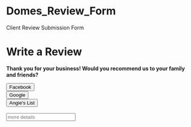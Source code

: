 # Domes_Review_Form
Client Review Submission Form
<html>
<head>
<title>Write a Review</title>
</head>
  <main>
<body>
  <h1><strong>Write a Review</h1>
  <p>Thank you for your business! Would you recommend us to your family and friends?</p>
<a href="http://google.com" target="_blank">
<button>Facebook</button>
</a>
<br>
<a href="https://www.google.com/search?q=domesav&rlz=1C1JZAP_enUS780US780&oq=domesav&aqs=chrome..69i57j69i60l3j0l2.9342j0j8&sourceid=chrome&ie=UTF-8#lrd=0x89baa5e657185581:0xe860e171d4dcaded,3,,,">
<button>Google</button>
</a>
<br>
<button type="submit" form="form1" value="Submit">Angie's List</button>
<br>
    <br>
<input type="text" placeholder="more details">
</form>
